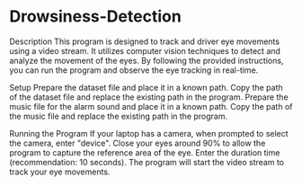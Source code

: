 # Drowsiness-Detection
Description
This program is designed to track and driver eye movements using a video stream. It utilizes computer vision techniques to detect and analyze the movement of the eyes. By following the provided instructions, you can run the program and observe the eye tracking in real-time.

Setup
Prepare the dataset file and place it in a known path.
Copy the path of the dataset file and replace the existing path in the program.
Prepare the music file for the alarm sound and place it in a known path.
Copy the path of the music file and replace the existing path in the program.


Running the Program
If your laptop has a camera, when prompted to select the camera, enter "device".
Close your eyes around 90% to allow the program to capture the reference area of the eye.
Enter the duration time (recommendation: 10 seconds).
The program will start the video stream to track your eye movements.

